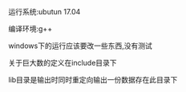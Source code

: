 运行系统:ubutun 17.04 

编译环境:g++

windows下的运行应该要改一些东西,没有测试 

关于巨大数的定义在include目录下

lib目录是输出时同时重定向输出一份数据存在此目录下
